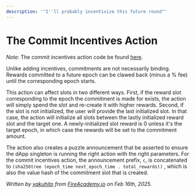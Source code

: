 ```yaml
---
description: '"I''ll probably incentivize this future round"'
---
```


# The Commit Incentives Action

_Note_: The commit incentives action code be found [here](https://github.com/Yakuhito/slot-machine/blob/master/puzzles/actions/reward_distributor/commit_incentives.clsp).

Unlike adding incentives, commitments are not necessarily binding. Rewards committed to a future epoch can be clawed back (minus a % fee) until the corresponding epoch starts.

This action can affect slots in two different ways. First, if the reward slot corresponding to the epoch the commitment is made for exists, the action will simply spend the slot and re-create it with higher rewards. Second, if the slot is not initialized, the user will provide the last initialized slot. In that case, the action will initialize all slots between the lastly initialized reward slot and the target one. A newly-initialized slot reward is 0 unless it's the target epoch, in which case the rewards will be set to the commitment amount.

The action also creates a puzzle announcement that be asserted to ensure the dApp singleton is running the right action with the right parameters. For the commit incentives action, the announcement prefix, `c`, is concatenated to `(sha256tree (epoch_time next_epoch_time . total_rewards))` , which is also the value hash of the commitment slot that is created.&#x20;

_Written by_ [_yakuhito_](https://x.com/yakuh1t0) _from_ [_FireAcademy.io_](https://fireacademy.io/) _on Feb 16th, 2025._
